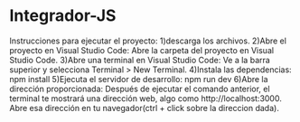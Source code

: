 # Integrador-JS
Instrucciones para ejecutar el proyecto:
1)descarga los archivos.
2)Abre el proyecto en Visual Studio Code:
   Abre la carpeta del proyecto en Visual Studio Code.
3)Abre una terminal en Visual Studio Code:
    Ve a la barra superior y selecciona Terminal > New Terminal.
4)Instala las dependencias:
npm install
5)Ejecuta el servidor de desarrollo:
npm run dev
6)Abre la dirección proporcionada:
Después de ejecutar el comando anterior, el terminal te mostrará una dirección web, algo como http://localhost:3000. Abre esa dirección en tu navegador(ctrl + click sobre la direccion dada). 
